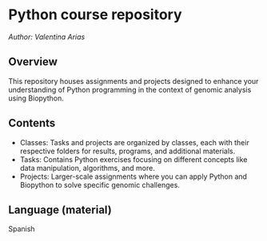 # Python course repository
 _Author: Valentina Arias_
## Overview 
 This repository houses assignments and projects designed to enhance your understanding of Python programming in the context of genomic analysis using Biopython.
## Contents
- Classes: Tasks and projects are organized by classes, each with their respective folders for results, programs, and additional materials.
- Tasks: Contains Python exercises focusing on different concepts like data manipulation, algorithms, and more.
- Projects: Larger-scale assignments where you can apply Python and Biopython to solve specific genomic challenges.
## Language (material)
 Spanish
